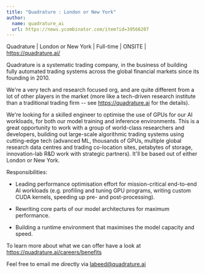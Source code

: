 ```yaml
---
title: "Quadrature : London or New York"
author:
  name: quadrature_ai
  url: https://news.ycombinator.com/item?id=39566207
---
```

Quadrature | London or New York | Full-time | ONSITE | <a href="https:&#x2F;&#x2F;quadrature.ai&#x2F;" rel="nofollow">https:&#x2F;&#x2F;quadrature.ai&#x2F;</a>

Quadrature is a systematic trading company, in the business of building fully automated trading systems across the global financial markets since its founding in 2010.

We&#x27;re a very tech and research focused org, and are quite different from a lot of other players in the market (more like a tech-driven research institute than a traditional trading firm -- see <a href="https:&#x2F;&#x2F;quadrature.ai" rel="nofollow">https:&#x2F;&#x2F;quadrature.ai</a> for the details).

We&#x27;re looking for a skilled engineer to optimise the use of GPUs for our AI workloads, for both our model training and inference environments. This is a great opportunity to work with a group of world-class researchers and developers, building out large-scale algorithmic trading systems using cutting-edge tech (advanced ML, thousands of GPUs, multiple global research data centres and trading co-location sites, petabytes of storage, innovation-lab R&amp;D work with strategic partners). It&#x27;ll be based out of either London or New York.

Responsibilities:

- Leading performance optimisation effort for mission-critical end-to-end AI workloads (e.g. profiling and tuning GPU programs, writing custom CUDA kernels, speeding up pre- and post-processing).

- Rewriting core parts of our model architectures for maximum performance.

- Building a runtime environment that maximises the model capacity and speed.

To learn more about what we can offer have a look at <a href="https:&#x2F;&#x2F;quadrature.ai&#x2F;careers&#x2F;benefits" rel="nofollow">https:&#x2F;&#x2F;quadrature.ai&#x2F;careers&#x2F;benefits</a>

Feel free to email me directly via labeed@quadrature.ai

